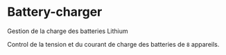 # Battery-charger
 Gestion de la charge des batteries Lithium
 
 Control de la tension et du courant de charge des batteries de `8` appareils.
 
 
